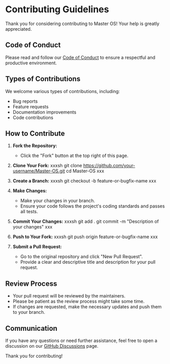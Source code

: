 # Contributing Guidelines

Thank you for considering contributing to Master OS! Your help is greatly appreciated.

## Code of Conduct

Please read and follow our [Code of Conduct](CODE_OF_CONDUCT.md) to ensure a respectful and productive environment.

## Types of Contributions

We welcome various types of contributions, including:

- Bug reports
- Feature requests
- Documentation improvements
- Code contributions

## How to Contribute

1. **Fork the Repository:**
   - Click the "Fork" button at the top right of this page.

2. **Clone Your Fork:**
   xxxsh
   git clone https://github.com/your-username/Master-OS.git
   cd Master-OS
   xxx

3. **Create a Branch:**
   xxxsh
   git checkout -b feature-or-bugfix-name
   xxx

4. **Make Changes:**
   - Make your changes in your branch.
   - Ensure your code follows the project's coding standards and passes all tests.

5. **Commit Your Changes:**
   xxxsh
   git add .
   git commit -m "Description of your changes"
   xxx

6. **Push to Your Fork:**
   xxxsh
   git push origin feature-or-bugfix-name
   xxx

7. **Submit a Pull Request:**
   - Go to the original repository and click "New Pull Request".
   - Provide a clear and descriptive title and description for your pull request.

## Review Process

- Your pull request will be reviewed by the maintainers.
- Please be patient as the review process might take some time.
- If changes are requested, make the necessary updates and push them to your branch.

## Communication

If you have any questions or need further assistance, feel free to open a discussion on our [GitHub Discussions](https://github.com/Master916Max/Master-OS/discussions) page.

Thank you for contributing!
